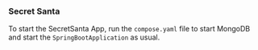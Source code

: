 ### Secret Santa
To start the SecretSanta App, run the ``compose.yaml`` file to start MongoDB and start the ``SpringBootApplication`` as usual.
